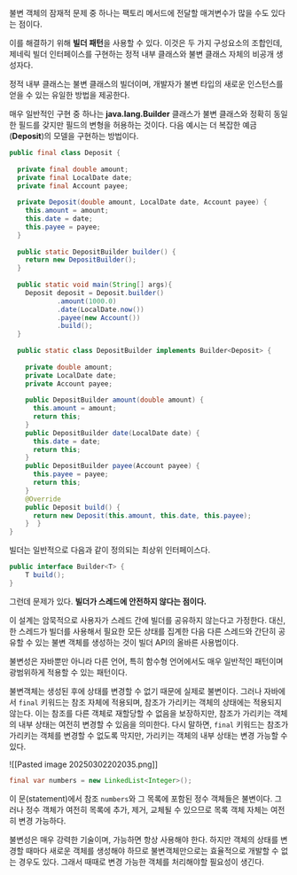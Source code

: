불변 객체의 잠재적 문제 중 하나는 팩토리 메서드에 전달할 매겨변수가 많을 수도 있다는 점이다.

이를 해결하기 위해 **빌더 패턴**을 사용할 수 있다. 이것은 두 가지 구성요소의 조합인데, 제네릭 빌더 인터페이스를 구현하는 정적 내부 클래스와 불변 클래스 자체의 비공개 생성자다.

정적 내부 클래스는 불변 클래스의 빌더이며, 개발자가 불변 타입의 새로운 인스턴스를 얻을 수 있는 유일한 방법을 제공한다.

매우 일반적인 구현 중 하나는 **java.lang.Builder** 클래스가 불변 클래스와 정확히 동일한 필드를 갖지만 필드의 변형을 허용하는 것이다. 다음 예시는 더 복잡한 예금(**Deposit**)의 모델을 구현하는 방법이다.

```java
public final class Deposit {  
  
  private final double amount;  
  private final LocalDate date;  
  private final Account payee;  
  
  private Deposit(double amount, LocalDate date, Account payee) {  
    this.amount = amount;  
    this.date = date;  
    this.payee = payee;  
  }  
  
  public static DepositBuilder builder() {  
    return new DepositBuilder();  
  }  
  
  public static void main(String[] args){  
    Deposit deposit = Deposit.builder()  
            .amount(1000.0)  
            .date(LocalDate.now())  
            .payee(new Account())  
            .build();  
  }  
  
  public static class DepositBuilder implements Builder<Deposit> {  
  
    private double amount;  
    private LocalDate date;  
    private Account payee;  
  
    public DepositBuilder amount(double amount) {  
      this.amount = amount;  
      return this;  
    }  
    public DepositBuilder date(LocalDate date) {  
      this.date = date;  
      return this;  
    }  
    public DepositBuilder payee(Account payee) {  
      this.payee = payee;  
      return this;  
    }  
    @Override  
    public Deposit build() {  
      return new Deposit(this.amount, this.date, this.payee);  
    }  }  
}
```

빌더는 일반적으로 다음과 같이 정의되는 최상위 인터페이스다.

```java
public interface Builder<T> {
	T build();
}
```

그런데 문제가 있다. **빌더가 스레드에 안전하지 않다는 점이다.**

이 설계는 암묵적으로 사용자가 스레드 간에 빌더를 공유하지 않는다고 가정한다. 대신, 한 스레드가 빌더를 사용해서 필요한 모든 상태를 집계한 다음 다른 스레드와 간단히 공유할 수 있는 불변 객체를 생성하는 것이 빌더 API의 올바른 사용법이다.

불변성은 자바뿐만 아니라 다른 언어, 특히 함수형 언어에서도 매우 일반적인 패턴이며 광범위하게 적용할 수 있는 패턴이다.

불변객체는 생성된 후에 상태를 변경할 수 없기 때문에 실제로 불변이다. 그러나 자바에서 `final` 키워드는 참조 자체에 적용되며, 참조가 가리키는 객체의 상태에는 적용되지 않는다. 이는 참조를 다른 객체로 재할당할 수 없음을 보장하지만, 참조가 가리키는 객체의 내부 상태는 여전히 변경할 수 있음을 의미한다. 다시 말하면, `final` 키워드는 참조가 가리키는 객체를 변경할 수 없도록 막지만, 가리키는 객체의 내부 상태는 변경 가능할 수 있다.

![[Pasted image 20250302202035.png]]
```java
final var numbers = new LinkedList<Integer>();
```

이 문(statement)에서 참조 `numbers`와 그 목록에 포함된 정수 객체들은 불변이다. 그러나 정수 객체가 여전히 목록에 추가, 제거, 교체될 수 있으므로 목록 객체 자체는 여전히 변경 가능하다.

불변성은 매우 강력한 기술이며, 가능하면 항상 사용해야 한다. 하지만 객체의 상태를 변경할 때마다 새로운 객체를 생성해야 하므로 불변객체만으로는 효율적으로 개발할 수 없는 경우도 있다. 그래서 때때로 변경 가능한 객체를 처리해야할 필요성이 생긴다.